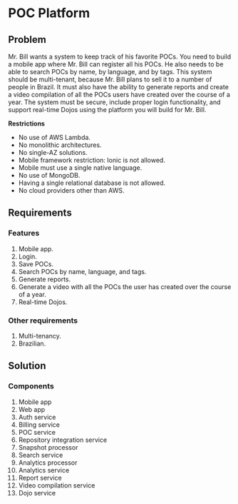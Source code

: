 # POC Platform

## Problem

Mr. Bill wants a system to keep track of his favorite POCs. You need to build a mobile app where Mr. Bill can register all his POCs. He also needs to be able to search POCs by name, by language, and by tags. This system should be multi-tenant, because Mr. Bill plans to sell it to a number of people in Brazil. It must also have the ability to generate reports and create a video compilation of all the POCs users have created over the course of a year. The system must be secure, include proper login functionality, and support real-time Dojos using the platform you will build for Mr. Bill.

**Restrictions**

- No use of AWS Lambda.
- No monolithic architectures.
- No single-AZ solutions.
- Mobile framework restriction: Ionic is not allowed.
- Mobile must use a single native language.
- No use of MongoDB.
- Having a single relational database is not allowed.
- No cloud providers other than AWS.

## Requirements

### Features

1. Mobile app.
1. Login.
1. Save POCs.
1. Search POCs by name, language, and tags.
1. Generate reports.
1. Generate a video with all the POCs the user has created over the course of a year.
1. Real-time Dojos.

### Other requirements

1. Multi-tenancy.
1. Brazilian.

## Solution

### Components

1. Mobile app
1. Web app
1. Auth service
1. Billing service
1. POC service
1. Repository integration service
1. Snapshot processor
1. Search service
1. Analytics processor
1. Analytics service
1. Report service
1. Video compilation service
1. Dojo service